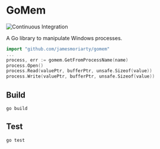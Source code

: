 # GoMem

![Continuous Integration](https://github.com/jamesmoriarty/gomem/workflows/Continuous%20Integration/badge.svg?branch=master)

A Go library to manipulate Windows processes.

```go
import "github.com/jamesmoriarty/gomem"
...
process, err := gomem.GetFromProcessName(name)
process.Open()
process.Read(valuePtr, bufferPtr, unsafe.Sizeof(value))
process.Write(valuePtr, bufferPtr, unsafe.Sizeof(value))
```

## Build

```
go build
```

## Test

```
go test
```